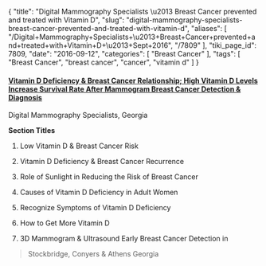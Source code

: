 {
    "title": "Digital Mammography Specialists \u2013 Breast Cancer prevented and treated with Vitamin D",
    "slug": "digital-mammography-specialists-breast-cancer-prevented-and-treated-with-vitamin-d",
    "aliases": [
        "/Digital+Mammography+Specialists+\u2013+Breast+Cancer+prevented+and+treated+with+Vitamin+D+\u2013+Sept+2016",
        "/7809"
    ],
    "tiki_page_id": 7809,
    "date": "2016-09-12",
    "categories": [
        "Breast Cancer"
    ],
    "tags": [
        "Breast Cancer",
        "breast cancer",
        "cancer",
        "vitamin d"
    ]
}


#### [Vitamin D Deficiency & Breast Cancer Relationship; High Vitamin D Levels Increase Survival Rate After Mammogram Breast Cancer Detection & Diagnosis](https://dmsrad.com/vitamin-d-deficiency-breast-cancer-relationship-high-vitamin-d-levels-increase-survival-rate-after-mammogram-breast-cancer-detection-diagnosis/)

Digital Mammography Specialists, Georgia

 **Section Titles** 

1. Low Vitamin D & Breast Cancer Risk

1. Vitamin D Deficiency & Breast Cancer Recurrence

1. Role of Sunlight in Reducing the Risk of Breast Cancer

1. Causes of Vitamin D Deficiency in Adult Women

1. Recognize Symptoms of Vitamin D Deficiency

1. How to Get More Vitamin D

1. 3D Mammogram & Ultrasound Early Breast Cancer Detection in 

> Stockbridge, Conyers & Athens Georgia